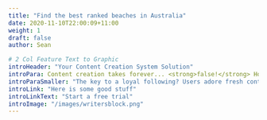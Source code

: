 ```yaml
---
title: "Find the best ranked beaches in Australia"
date: 2020-11-10T22:00:09+11:00
weight: 1
draft: false
author: Sean

# 2 Col Feature Text to Graphic
introHeader: "Your Content Creation System Solution"
introPara: Content creation takes forever... <strong>false!</strong> How do some websites produce so much content? They’re probably using us. ContentFlame explodes your content production capacity.
introParaSmaller: "The key to a loyal following? Users adore fresh content to consume. So feed them. Weaponise a single user with the power to produce the output of multiple writers"
introLink: "Here is some good stuff"
introLinkText: "Start a free trial"
introImage: "/images/writersblock.png"
---
```




